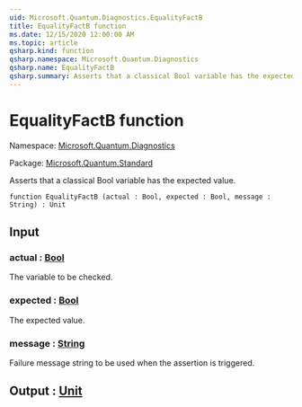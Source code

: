 ```yaml
---
uid: Microsoft.Quantum.Diagnostics.EqualityFactB
title: EqualityFactB function
ms.date: 12/15/2020 12:00:00 AM
ms.topic: article
qsharp.kind: function
qsharp.namespace: Microsoft.Quantum.Diagnostics
qsharp.name: EqualityFactB
qsharp.summary: Asserts that a classical Bool variable has the expected value.
---
```


# EqualityFactB function

Namespace: [Microsoft.Quantum.Diagnostics](xref:Microsoft.Quantum.Diagnostics)

Package: [Microsoft.Quantum.Standard](https://nuget.org/packages/Microsoft.Quantum.Standard)


Asserts that a classical Bool variable has the expected value.

```qsharp
function EqualityFactB (actual : Bool, expected : Bool, message : String) : Unit
```


## Input

### actual : [Bool](xref:microsoft.quantum.lang-ref.bool)

The variable to be checked.


### expected : [Bool](xref:microsoft.quantum.lang-ref.bool)

The expected value.


### message : [String](xref:microsoft.quantum.lang-ref.string)

Failure message string to be used when the assertion is triggered.



## Output : [Unit](xref:microsoft.quantum.lang-ref.unit)

